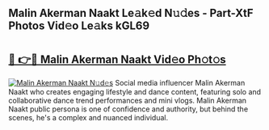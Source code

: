 ## Malin Akerman Naakt Le𝚊k𝚎d N𝚞𝚍es - Part-XtF Photos Vid𝚎o Le𝚊ks kGL69

# <h2><a href="http://fbar8l0.evod.top/?m=Malin+Akerman+Naakt">🔗 👉🔴 Malin Akerman Naakt Vid𝚎o Ph𝚘t𝚘s</a></h2>

[![Malin Akerman Naakt N𝚞d𝚎s](https://i.imgur.com/8V9OHl7.gif)](http://fbar8l0.evod.top/?m=Malin+Akerman+Naakt)
Social media influencer Malin Akerman Naakt who creates engaging lifestyle and dance content, featuring solo and collaborative dance trend performances and mini vlogs. Malin Akerman Naakt public persona is one of confidence and authority, but behind the scenes, he's a complex and nuanced individual. 
